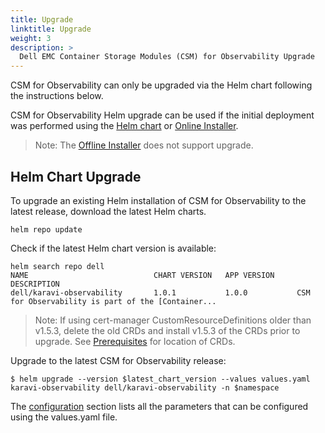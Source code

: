 ```yaml
---
title: Upgrade
linktitle: Upgrade 
weight: 3
description: >
  Dell EMC Container Storage Modules (CSM) for Observability Upgrade
---
```


CSM for Observability can only be upgraded via the Helm chart following the instructions below.

CSM for Observability Helm upgrade can be used if the initial deployment was performed using the [Helm chart](../deployment/helm) or [Online Installer](../deployment/online).

>Note: The [Offline Installer](../deployment/offline) does not support upgrade.


## Helm Chart Upgrade

To upgrade an existing Helm installation of CSM for Observability to the latest release, download the latest Helm charts.

```console
helm repo update
```

Check if the latest Helm chart version is available:

```console
helm search repo dell
NAME                            CHART VERSION   APP VERSION     DESCRIPTION
dell/karavi-observability       1.0.1           1.0.0           CSM for Observability is part of the [Container...
```

>Note: If using cert-manager CustomResourceDefinitions older than v1.5.3, delete the old CRDs and install v1.5.3 of the CRDs prior to upgrade. See [Prerequisites](#prerequisites) for location of CRDs.

Upgrade to the latest CSM for Observability release:

```console
$ helm upgrade --version $latest_chart_version --values values.yaml karavi-observability dell/karavi-observability -n $namespace
```

The [configuration](../deployment/helm#configuration) section lists all the parameters that can be configured using the values.yaml file.